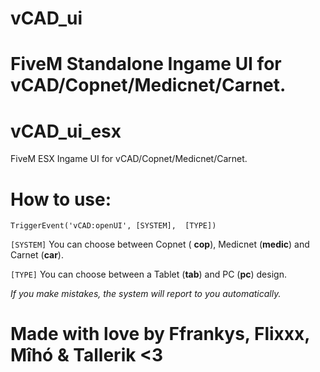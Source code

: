 
# vCAD_ui
FiveM Standalone Ingame UI for vCAD/Copnet/Medicnet/Carnet.
=======
# vCAD_ui_esx
FiveM ESX Ingame UI for vCAD/Copnet/Medicnet/Carnet.

# How to use:
```
TriggerEvent('vCAD:openUI', [SYSTEM],  [TYPE])
```
`[SYSTEM]` You can choose between Copnet ( **cop**), Medicnet (**medic**) and Carnet (**car**).

`[TYPE]` You can choose between a Tablet (**tab**) and PC (**pc**) design.

*If you make mistakes, the system will report to you automatically.*

# Made with love by Ffrankys, Flixxx, Mîhó & Tallerik <3
